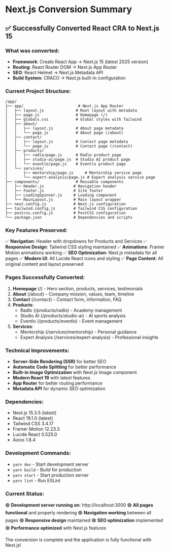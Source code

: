 # Next.js Conversion Summary

## ✅ Successfully Converted React CRA to Next.js 15

### What was converted:
- **Framework**: Create React App → Next.js 15 (latest 2025 version)
- **Routing**: React Router DOM → Next.js App Router
- **SEO**: React Helmet → Next.js Metadata API
- **Build System**: CRACO → Next.js built-in configuration

### Current Project Structure:
```
/app/
├── app/                        # Next.js App Router
│   ├── layout.js              # Root layout with metadata
│   ├── page.js                # Homepage (/)
│   ├── globals.css            # Global styles with Tailwind
│   ├── about/
│   │   ├── layout.js          # About page metadata
│   │   └── page.js            # About page (/about)
│   ├── contact/
│   │   ├── layout.js          # Contact page metadata
│   │   └── page.js            # Contact page (/contact)
│   ├── products/
│   │   ├── radlo/page.js      # Radlo product page
│   │   ├── studio-ai/page.js  # Studio AI product page
│   │   └── eventlo/page.js    # Eventlo product page
│   └── services/
│       ├── mentorship/page.js     # Mentorship service page
│       └── expert-analysis/page.js # Expert analysis service page
├── components/                # Reusable components
│   ├── Header.js             # Navigation header
│   ├── Footer.js             # Site footer
│   ├── LoadingSpinner.js     # Loading component
│   └── MainLayout.js         # Main layout wrapper
├── next.config.js            # Next.js configuration
├── tailwind.config.js        # Tailwind CSS configuration
├── postcss.config.js         # PostCSS configuration
└── package.json              # Dependencies and scripts
```

### Key Features Preserved:
✅ **Navigation**: Header with dropdowns for Products and Services
✅ **Responsive Design**: Tailwind CSS styling maintained
✅ **Animations**: Framer Motion animations working
✅ **SEO Optimization**: Next.js metadata for all pages
✅ **Modern UI**: All Lucide React icons and styling
✅ **Page Content**: All original content and layout preserved

### Pages Successfully Converted:
1. **Homepage** (/) - Hero section, products, services, testimonials
2. **About** (/about) - Company mission, values, team, timeline
3. **Contact** (/contact) - Contact form, information, FAQ
4. **Products**:
   - Radlo (/products/radlo) - Academy management
   - Studio AI (/products/studio-ai) - AI sports analysis
   - Eventlo (/products/eventlo) - Event management
5. **Services**:
   - Mentorship (/services/mentorship) - Personal guidance
   - Expert Analysis (/services/expert-analysis) - Professional insights

### Technical Improvements:
- **Server-Side Rendering (SSR)** for better SEO
- **Automatic Code Splitting** for better performance
- **Built-in Image Optimization** with Next.js Image component
- **Modern React 19** with latest features
- **App Router** for better routing performance
- **Metadata API** for dynamic SEO optimization

### Dependencies:
- Next.js 15.3.5 (latest)
- React 19.1.0 (latest)
- Tailwind CSS 3.4.17
- Framer Motion 12.23.3
- Lucide React 0.525.0
- Axios 1.8.4

### Development Commands:
- `yarn dev` - Start development server
- `yarn build` - Build for production
- `yarn start` - Start production server
- `yarn lint` - Run ESLint

### Current Status:
🟢 **Development server running on**: http://localhost:3000
🟢 **All pages functional** and properly rendering
🟢 **Navigation working** between all pages
🟢 **Responsive design** maintained
🟢 **SEO optimization** implemented
🟢 **Performance optimized** with Next.js features

The conversion is complete and the application is fully functional with Next.js!
